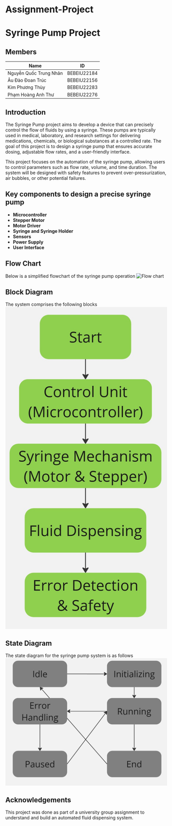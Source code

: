 # Assignment-Project
# Syringe Pump Project
## Members
| Name | ID | 
| -------- | -------- |
| Nguyễn Quốc Trung Nhân | BEBEIU22184 |
| Âu Đào Đoan Trúc | BEBEIU22156 |
| Kim Phương Thùy | BEBEIU22283 |
| Phạm Hoàng Anh Thư | BEBEIU22276 |
## Introduction
The Syringe Pump project aims to develop a device that can precisely control the flow of fluids by using a syringe. These pumps are typically used in medical, laboratory, and research settings for delivering medications, chemicals, or biological substances at a controlled rate. The goal of this project is to design a syringe pump that ensures accurate dosing, adjustable flow rates, and a user-friendly interface.

This project focuses on the automation of the syringe pump, allowing users to control parameters such as flow rate, volume, and time duration. The system will be designed with safety features to prevent over-pressurization, air bubbles, or other potential failures.


## Key components to design a precise syringe pump
- **Microcontroller**
- **Stepper Motor**
- **Motor Driver**
- **Syringe and Syringe Holder**
- **Sensors**
- **Power Supply**
- **User Interface**


## Flow Chart
Below is a simplified flowchart of the syringe pump operation
![Flow chart]()

## Block Diagram
The system comprises the following blocks
![Block diagram](blockdiagram.jpg)

## State Diagram
The state diagram for the syringe pump system is as follows
![State diagram](statediagram.jpg)

## Acknowledgements
This project was done as part of a university group assignment to understand and build an automated fluid dispensing system.
